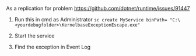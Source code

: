 As a replication for problem https://github.com/dotnet/runtime/issues/91447


1) Run this in cmd as Administrator
`sc create MyService binPath= "C:\<yourdebugfolder>\KernelbaseExceptionEscape.exe"`

2) Start the service

3) Find the exception in Event Log